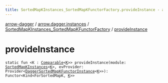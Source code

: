 ```yaml
---
title: SortedMapKInstances_SortedMapKFunctorFactory.provideInstance - arrow-dagger
---
```


[arrow-dagger](../../index.html) / [arrow.dagger.instances](../index.html) / [SortedMapKInstances_SortedMapKFunctorFactory](index.html) / [provideInstance](./provide-instance.html)

# provideInstance

`static fun <K : `[`Comparable`](https://kotlinlang.org/api/latest/jvm/stdlib/kotlin/-comparable/index.html)`<`[`K`](provide-instance.html#K)`>> provideInstance(module: `[`SortedMapKInstances`](../-sorted-map-k-instances/index.html)`<`[`K`](provide-instance.html#K)`>, evProvider: Provider<`[`DaggerSortedMapKFunctorInstance`](../-dagger-sorted-map-k-functor-instance/index.html)`<`[`K`](provide-instance.html#K)`>>): Functor<Kind<ForSortedMapK, `[`K`](provide-instance.html#K)`>>`